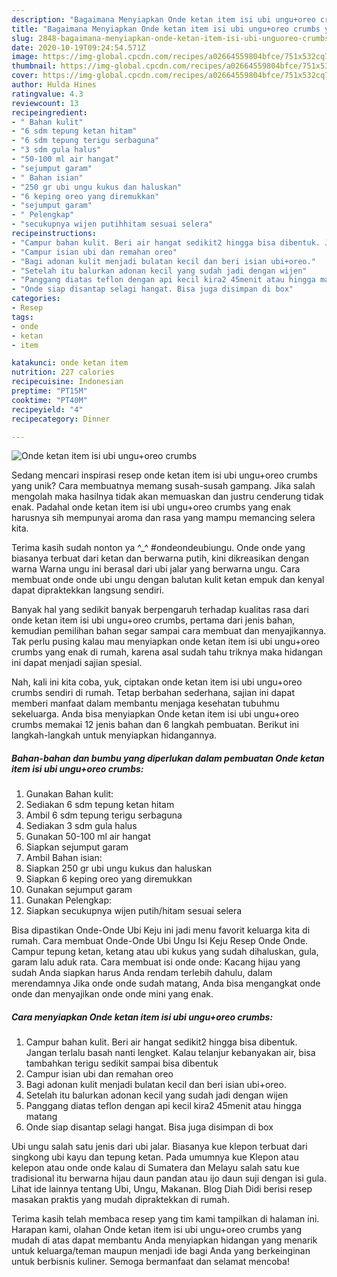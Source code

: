 ```yaml
---
description: "Bagaimana Menyiapkan Onde ketan item isi ubi ungu+oreo crumbs yang Lezat"
title: "Bagaimana Menyiapkan Onde ketan item isi ubi ungu+oreo crumbs yang Lezat"
slug: 2848-bagaimana-menyiapkan-onde-ketan-item-isi-ubi-unguoreo-crumbs-yang-lezat
date: 2020-10-19T09:24:54.571Z
image: https://img-global.cpcdn.com/recipes/a02664559804bfce/751x532cq70/onde-ketan-item-isi-ubi-unguoreo-crumbs-foto-resep-utama.jpg
thumbnail: https://img-global.cpcdn.com/recipes/a02664559804bfce/751x532cq70/onde-ketan-item-isi-ubi-unguoreo-crumbs-foto-resep-utama.jpg
cover: https://img-global.cpcdn.com/recipes/a02664559804bfce/751x532cq70/onde-ketan-item-isi-ubi-unguoreo-crumbs-foto-resep-utama.jpg
author: Hulda Hines
ratingvalue: 4.3
reviewcount: 13
recipeingredient:
- " Bahan kulit"
- "6 sdm tepung ketan hitam"
- "6 sdm tepung terigu serbaguna"
- "3 sdm gula halus"
- "50-100 ml air hangat"
- "sejumput garam"
- " Bahan isian"
- "250 gr ubi ungu kukus dan haluskan"
- "6 keping oreo yang diremukkan"
- "sejumput garam"
- " Pelengkap"
- "secukupnya wijen putihhitam sesuai selera"
recipeinstructions:
- "Campur bahan kulit. Beri air hangat sedikit2 hingga bisa dibentuk. Jangan terlalu basah nanti lengket. Kalau telanjur kebanyakan air, bisa tambahkan terigu sedikit sampai bisa dibentuk"
- "Campur isian ubi dan remahan oreo"
- "Bagi adonan kulit menjadi bulatan kecil dan beri isian ubi+oreo."
- "Setelah itu balurkan adonan kecil yang sudah jadi dengan wijen"
- "Panggang diatas teflon dengan api kecil kira2 45menit atau hingga matang"
- "Onde siap disantap selagi hangat. Bisa juga disimpan di box"
categories:
- Resep
tags:
- onde
- ketan
- item

katakunci: onde ketan item 
nutrition: 227 calories
recipecuisine: Indonesian
preptime: "PT15M"
cooktime: "PT40M"
recipeyield: "4"
recipecategory: Dinner

---
```



![Onde ketan item isi ubi ungu+oreo crumbs](https://img-global.cpcdn.com/recipes/a02664559804bfce/751x532cq70/onde-ketan-item-isi-ubi-unguoreo-crumbs-foto-resep-utama.jpg)

Sedang mencari inspirasi resep onde ketan item isi ubi ungu+oreo crumbs yang unik? Cara membuatnya memang susah-susah gampang. Jika salah mengolah maka hasilnya tidak akan memuaskan dan justru cenderung tidak enak. Padahal onde ketan item isi ubi ungu+oreo crumbs yang enak harusnya sih mempunyai aroma dan rasa yang mampu memancing selera kita.

Terima kasih sudah nonton ya ^_^ #ondeondeubiungu. Onde onde yang biasanya terbuat dari ketan dan berwarna putih, kini dikreasikan dengan warna Warna ungu ini berasal dari ubi jalar yang berwarna ungu. Cara membuat onde onde ubi ungu dengan balutan kulit ketan empuk dan kenyal dapat dipraktekkan langsung sendiri.

Banyak hal yang sedikit banyak berpengaruh terhadap kualitas rasa dari onde ketan item isi ubi ungu+oreo crumbs, pertama dari jenis bahan, kemudian pemilihan bahan segar sampai cara membuat dan menyajikannya. Tak perlu pusing kalau mau menyiapkan onde ketan item isi ubi ungu+oreo crumbs yang enak di rumah, karena asal sudah tahu triknya maka hidangan ini dapat menjadi sajian spesial.


Nah, kali ini kita coba, yuk, ciptakan onde ketan item isi ubi ungu+oreo crumbs sendiri di rumah. Tetap berbahan sederhana, sajian ini dapat memberi manfaat dalam membantu menjaga kesehatan tubuhmu sekeluarga. Anda bisa menyiapkan Onde ketan item isi ubi ungu+oreo crumbs memakai 12 jenis bahan dan 6 langkah pembuatan. Berikut ini langkah-langkah untuk menyiapkan hidangannya.

<!--inarticleads1-->

##### Bahan-bahan dan bumbu yang diperlukan dalam pembuatan Onde ketan item isi ubi ungu+oreo crumbs:

1. Gunakan  Bahan kulit:
1. Sediakan 6 sdm tepung ketan hitam
1. Ambil 6 sdm tepung terigu serbaguna
1. Sediakan 3 sdm gula halus
1. Gunakan 50-100 ml air hangat
1. Siapkan sejumput garam
1. Ambil  Bahan isian:
1. Siapkan 250 gr ubi ungu kukus dan haluskan
1. Siapkan 6 keping oreo yang diremukkan
1. Gunakan sejumput garam
1. Gunakan  Pelengkap:
1. Siapkan secukupnya wijen putih/hitam sesuai selera


Bisa dipastikan Onde-Onde Ubi Keju ini jadi menu favorit keluarga kita di rumah. Cara membuat Onde-Onde Ubi Ungu Isi Keju Resep Onde Onde. Campur tepung ketan, ketang atau ubi kukus yang sudah dihaluskan, gula, garam lalu aduk rata. Cara membuat isi onde onde: Kacang hijau yang sudah Anda siapkan harus Anda rendam terlebih dahulu, dalam merendamnya Jika onde onde sudah matang, Anda bisa mengangkat onde onde dan menyajikan onde onde mini yang enak. 

<!--inarticleads2-->

##### Cara menyiapkan Onde ketan item isi ubi ungu+oreo crumbs:

1. Campur bahan kulit. Beri air hangat sedikit2 hingga bisa dibentuk. Jangan terlalu basah nanti lengket. Kalau telanjur kebanyakan air, bisa tambahkan terigu sedikit sampai bisa dibentuk
1. Campur isian ubi dan remahan oreo
1. Bagi adonan kulit menjadi bulatan kecil dan beri isian ubi+oreo.
1. Setelah itu balurkan adonan kecil yang sudah jadi dengan wijen
1. Panggang diatas teflon dengan api kecil kira2 45menit atau hingga matang
1. Onde siap disantap selagi hangat. Bisa juga disimpan di box


Ubi ungu salah satu jenis dari ubi jalar. Biasanya kue klepon terbuat dari singkong ubi kayu dan tepung ketan. Pada umumnya kue Klepon atau kelepon atau onde onde kalau di Sumatera dan Melayu salah satu kue tradisional itu berwarna hijau daun pandan atau ijo daun suji dengan isi gula. Lihat ide lainnya tentang Ubi, Ungu, Makanan. Blog Diah Didi berisi resep masakan praktis yang mudah dipraktekkan di rumah. 

Terima kasih telah membaca resep yang tim kami tampilkan di halaman ini. Harapan kami, olahan Onde ketan item isi ubi ungu+oreo crumbs yang mudah di atas dapat membantu Anda menyiapkan hidangan yang menarik untuk keluarga/teman maupun menjadi ide bagi Anda yang berkeinginan untuk berbisnis kuliner. Semoga bermanfaat dan selamat mencoba!
